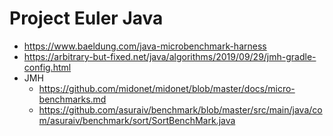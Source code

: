 # Project Euler Java

- https://www.baeldung.com/java-microbenchmark-harness
- https://arbitrary-but-fixed.net/java/algorithms/2019/09/29/jmh-gradle-config.html
- JMH
  - https://github.com/midonet/midonet/blob/master/docs/micro-benchmarks.md
  - https://github.com/asuraiv/benchmark/blob/master/src/main/java/com/asuraiv/benchmark/sort/SortBenchMark.java
